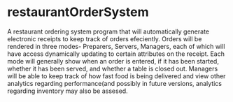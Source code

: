 # restaurantOrderSystem

A restaurant ordering system program that will automatically generate electronic receipts to keep track of orders efeciently. Orders will be rendered in three modes- Preparers, Servers, Managers, each of which will have access dynamically updating to certain attributes on the receipt. Each mode will generally show when an order is entered, if it has been started, whether it has been served, and whether a table is closed out. Managers will be able to keep track of how fast food is being delivered and view other analytics regarding performance(and possibly in future versions, analytics regarding inventory may also be assesed.
